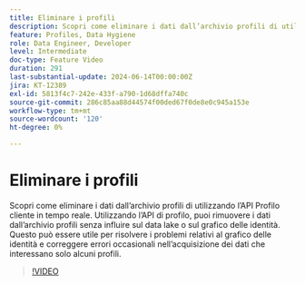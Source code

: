 ```yaml
---
title: Eliminare i profili
description: Scopri come eliminare i dati dall’archivio profili di utilizzando l’API Profilo cliente in tempo reale. Utilizzando l’API di profilo, puoi rimuovere i dati dall’archivio profili senza influire sul data lake o sul grafico delle identità. Questo può essere utile per risolvere i problemi relativi al grafico delle identità e correggere errori occasionali nell’acquisizione dei dati che interessano solo alcuni profili.
feature: Profiles, Data Hygiene
role: Data Engineer, Developer
level: Intermediate
doc-type: Feature Video
duration: 291
last-substantial-update: 2024-06-14T00:00:00Z
jira: KT-12389
exl-id: 5813f4c7-242e-433f-a790-1d68dffa740c
source-git-commit: 286c85aa88d44574f00ded67f0de8e0c945a153e
workflow-type: tm+mt
source-wordcount: '120'
ht-degree: 0%

---
```


# Eliminare i profili

Scopri come eliminare i dati dall’archivio profili di utilizzando l’API Profilo cliente in tempo reale. Utilizzando l’API di profilo, puoi rimuovere i dati dall’archivio profili senza influire sul data lake o sul grafico delle identità. Questo può essere utile per risolvere i problemi relativi al grafico delle identità e correggere errori occasionali nell’acquisizione dei dati che interessano solo alcuni profili.

>[!VIDEO](https://video.tv.adobe.com/v/3429807/?learn=on&enablevpops)
